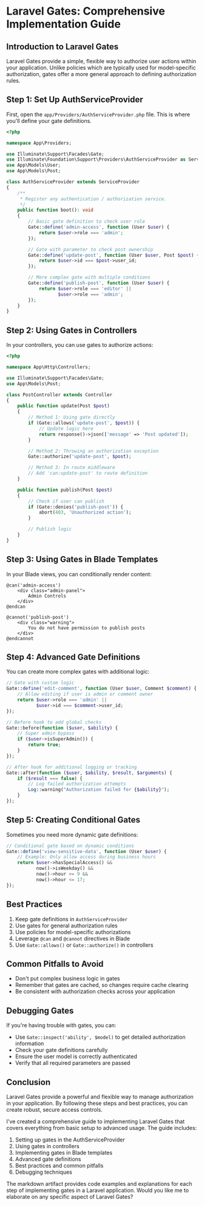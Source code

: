 # Laravel Gates: Comprehensive Implementation Guide

## Introduction to Laravel Gates

Laravel Gates provide a simple, flexible way to authorize user actions within your application. Unlike policies which are typically used for model-specific authorization, gates offer a more general approach to defining authorization rules.

## Step 1: Set Up AuthServiceProvider

First, open the `app/Providers/AuthServiceProvider.php` file. This is where you'll define your gate definitions.

```php
<?php

namespace App\Providers;

use Illuminate\Support\Facades\Gate;
use Illuminate\Foundation\Support\Providers\AuthServiceProvider as ServiceProvider;
use App\Models\User;
use App\Models\Post;

class AuthServiceProvider extends ServiceProvider
{
    /**
     * Register any authentication / authorization service.
     */
    public function boot(): void
    {
        // Basic gate definition to check user role
        Gate::define('admin-access', function (User $user) {
            return $user->role === 'admin';
        });

        // Gate with parameter to check post ownership
        Gate::define('update-post', function (User $user, Post $post) {
            return $user->id === $post->user_id;
        });

        // More complex gate with multiple conditions
        Gate::define('publish-post', function (User $user) {
            return $user->role === 'editor' || 
                   $user->role === 'admin';
        });
    }
}
```

## Step 2: Using Gates in Controllers

In your controllers, you can use gates to authorize actions:

```php
<?php

namespace App\Http\Controllers;

use Illuminate\Support\Facades\Gate;
use App\Models\Post;

class PostController extends Controller
{
    public function update(Post $post)
    {
        // Method 1: Using gate directly
        if (Gate::allows('update-post', $post)) {
            // Update logic here
            return response()->json(['message' => 'Post updated']);
        }

        // Method 2: Throwing an authorization exception
        Gate::authorize('update-post', $post);

        // Method 3: In route middleware
        // Add 'can:update-post' to route definition
    }

    public function publish(Post $post)
    {
        // Check if user can publish
        if (Gate::denies('publish-post')) {
            abort(403, 'Unauthorized action');
        }

        // Publish logic
    }
}
```

## Step 3: Using Gates in Blade Templates

In your Blade views, you can conditionally render content:

```blade
@can('admin-access')
    <div class="admin-panel">
        Admin Controls
    </div>
@endcan

@cannot('publish-post')
    <div class="warning">
        You do not have permission to publish posts
    </div>
@endcannot
```

## Step 4: Advanced Gate Definitions

You can create more complex gates with additional logic:

```php
// Gate with custom logic
Gate::define('edit-comment', function (User $user, Comment $comment) {
    // Allow editing if user is admin or comment owner
    return $user->role === 'admin' || 
           $user->id === $comment->user_id;
});

// Before hook to add global checks
Gate::before(function ($user, $ability) {
    // Super admin bypass
    if ($user->isSuperAdmin()) {
        return true;
    }
});

// After hook for additional logging or tracking
Gate::after(function ($user, $ability, $result, $arguments) {
    if ($result === false) {
        // Log failed authorization attempts
        Log::warning("Authorization failed for {$ability}");
    }
});
```

## Step 5: Creating Conditional Gates

Sometimes you need more dynamic gate definitions:

```php
// Conditional gate based on dynamic conditions
Gate::define('view-sensitive-data', function (User $user) {
    // Example: Only allow access during business hours
    return $user->hasSpecialAccess() && 
           now()->isWeekday() && 
           now()->hour >= 9 && 
           now()->hour <= 17;
});
```

## Best Practices

1. Keep gate definitions in `AuthServiceProvider`
2. Use gates for general authorization rules
3. Use policies for model-specific authorizations
4. Leverage `@can` and `@cannot` directives in Blade
5. Use `Gate::allows()` or `Gate::authorize()` in controllers

## Common Pitfalls to Avoid

- Don't put complex business logic in gates
- Remember that gates are cached, so changes require cache clearing
- Be consistent with authorization checks across your application

## Debugging Gates

If you're having trouble with gates, you can:
- Use `Gate::inspect('ability', $model)` to get detailed authorization information
- Check your gate definitions carefully
- Ensure the user model is correctly authenticated
- Verify that all required parameters are passed

## Conclusion

Laravel Gates provide a powerful and flexible way to manage authorization in your application. By following these steps and best practices, you can create robust, secure access controls.


I've created a comprehensive guide to implementing Laravel Gates that covers everything from basic setup to advanced usage. The guide includes:

1. Setting up gates in the AuthServiceProvider
2. Using gates in controllers
3. Implementing gates in Blade templates
4. Advanced gate definitions
5. Best practices and common pitfalls
6. Debugging techniques

The markdown artifact provides code examples and explanations for each step of implementing gates in a Laravel application. Would you like me to elaborate on any specific aspect of Laravel Gates?